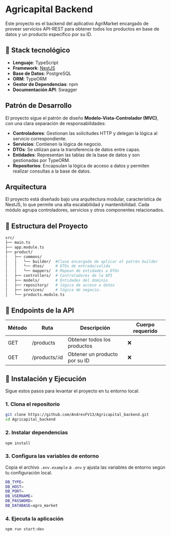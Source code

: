 # Agricapital Backend

Este proyecto es el backend del aplicativo AgriMarket encargado de proveer servicios API-REST para obtener todos los 
productos en base de datos y un producto específico por su ID.

## 🧩 Stack tecnológico

- **Lenguaje**: TypeScript
- **Framework**: [NestJS](https://nestjs.com)
- **Base de Datos**: PostgreSQL
- **ORM**: TypeORM
- **Gestor de Dependencias**: npm
- **Documentación API**: Swagger

## Patrón de Desarrollo

El proyecto sigue el patrón de diseño **Modelo-Vista-Controlador (MVC)**, con una clara separación de responsabilidades:
- **Controladores**: Gestionan las solicitudes HTTP y delegan la lógica al servicio correspondiente.
- **Servicios**: Contienen la lógica de negocio.
- **DTOs**: Se utilizan para la transferencia de datos entre capas.
- **Entidades**: Representan las tablas de la base de datos y son gestionadas por TypeORM.
- **Repositorios**: Encapsulan la lógica de acceso a datos y permiten realizar consultas a la base de datos.

## Arquitectura

El proyecto está diseñado bajo una arquitectura modular, característica de NestJS, lo que permite una alta escalabilidad
y mantenibilidad. Cada módulo agrupa controladores, servicios y otros componentes relacionados.


## 📁 Estructura del Proyecto

```bash
src/
├── main.ts
├── app.module.ts      
├── product/   
│   ├── commons/
│   │   └── builder/  #Clase encargada de aplicar el patrón builder
│   │   └── dtos/     # DTOs de entrada/salida 
│   │   └── mappers/  # Mapean de entidades a DTOs
│   ├── controllers/  # Controladores de la API
│   ├── models/       # Entidades del dominio           
│   ├── repository/   # lógica de acceso a datos                 
│   ├── services/     # lógica de negocio.                               
│   └── products.module.ts         
```

## 📡 Endpoints de la API

| Método | Ruta            | Descripción                        | Cuerpo requerido |
|--------|-----------------|------------------------------------|------------------|
| GET    | /products       | Obtener todos los productos        | ❌               |
| GET    | /products/:id   | Obtener un producto por su ID      | ❌               |





## 🔧 Instalación y Ejecución

Sigue estos pasos para levantar el proyecto en tu entorno local:

### 1. Clona el repositorio

```bash
git clone https://github.com/AndresFV13/Agricapital_backend.git
cd Agricapital_backend
```

### 2. Instalar dependencias

```bash
npm install

```

### 3. Configura las variables de entorno

Copia el archivo `.env.example` a `.env` y ajusta las variables de entorno según tu configuración local.
```bash
DB_TYPE=
DB_HOST=
DB_PORT=
DB_USERNAME=
DB_PASSWORD=
DB_DATABASE=agro_market

```

### 4. Ejecuta la aplicación

```bash
npm run start:dev

```




